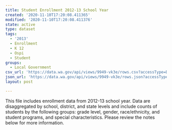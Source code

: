 ```yaml
---
title: Student Enrollment 2012-13 School Year
created: '2020-11-10T17:20:08.411365'
modified: '2020-11-10T17:20:08.411376'
state: active
type: dataset
tags:
  - '2013'
  - Enrollment
  - K 12
  - Ospi
  - Student
groups:
  - Local Government
csv_url: 'https://data.wa.gov/api/views/9949-vk3e/rows.csv?accessType=DOWNLOAD'
json_url: 'https://data.wa.gov/api/views/9949-vk3e/rows.json?accessType=DOWNLOAD'
layout: post

---
```

This file includes enrollment data from 2012-13 school year. Data are disaggregated by school, district, and state levels and include counts of students by the following groups: grade level, gender, race/ethnicity, and student programs, and special characteristics. Please review the notes below for more information.
